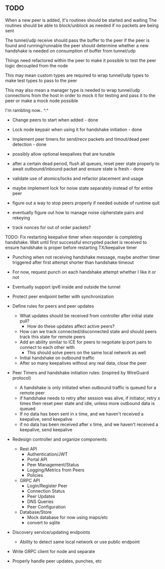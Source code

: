 ## TODO

When a new peer is added, it's routines should be started and waiting
The routines should be able to block/unblock as needed if no packets are being sent

The tunnel/udp receive should pass the buffer to the peer if the peer is found and running/runnable
the peer should determine whether a new handshake is needed on consumption of buffer from tunnel/udp

Things need refactored within the peer to make it possible to test the peer logic decoupled from the node

This may mean custom types are required to wrap tunnel/udp types to make test types to pass to the peer

This may also mean a manager type is needed to wrap tunnel/udp connections from the host in order to mock it for testing
and pass it to the peer
or make a mock node possible

I'm rambling now.. ^.^

- Change peers to start when added - done
- Lock node keypair when using it for handshake initiation - done


- Implement peer timers for send/recv packets and timout/dead peer detection - done
- possibly allow optional keepalives that are tunable
- after a certain dead period, flush all queues, reset peer state properly to await outbound/inbound packet 
and ensure state is fresh - done

- validate use of atomics/locks and refactor placement and usage 
- maybe implement lock for noise state separately instead of for entire peer
- figure out a way to stop peers properly if needed outside of runtime quit
- eventually figure out how to manage noise cipherstate pairs and rekeying
- track nonces for out of order packets?

TODO: Fix restarting keepalive timer when responder is completing handshake. 
Wait until first successful encrypted packet is received to ensure handshake is proper before restarting TX/keepalive timer


- Punching when not receiving handshake message, maybe another timer triggered after first attempt shorter than handshake timeout
- For now, request punch on each handshake attempt whether I like it or not
- Eventually support ipv6 inside and outside the tunnel

- Protect peer endpoint better with synchronization


- Define rules for peers and peer updates
  - What updates should be received from controller after initial state pull?
    - How do these updates affect active peers?
  - How can we track connected/disconnected state and should peers track this state for remote peers
  - Add an ability similar to ICE for peers to negotiate ip:port pairs to connect to each other with
    - This should solve peers on the same local network as well
  - Initial handshake on outbound traffic
  - After so many keepalives without any real data, close the peer

- Peer Timers and handshake initiation rules: (inspired by WireGuard protocol)
  - A handshake is only initiated when outbound traffic is queued for a remote peer
  - if handshake needs to retry after session was alive, if initiator, retry x times then reset peer state and idle, unless more outbound data is queued
  - If no data has been sent in x time, and we haven't received a keepalive, send keepalive
  - if no data has been received after x time, and we haven't received a keepalive, send keepalive


- Redesign controller and organize components:
  - Rest API
    - Authentication/JWT
    - Portal API
    - Peer Management/Status
    - Logging/Metrics from Peers
    - Policies
  - GRPC API
    - Login/Register Peer
    - Connection Status
    - Peer Updates
    - DNS Queries
    - Peer Configuration
  - Database/Store
    - Mock database for now using maps/etc
    - convert to sqlite

- Discovery service/updating endpoints
  - Ability to detect same local network or use public endpoint
- Write GRPC client for node and separate
- Properly handle peer updates, punches, etc
